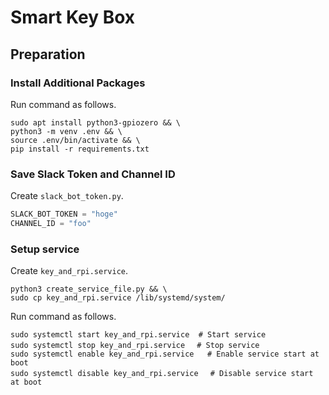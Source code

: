 # Smart Key Box

## Preparation

### Install Additional Packages

Run command as follows.

```bash:installation
sudo apt install python3-gpiozero && \
python3 -m venv .env && \
source .env/bin/activate && \
pip install -r requirements.txt
```

### Save Slack Token and Channel ID

Create `slack_bot_token.py`.

```python:slack_bot_token.py
SLACK_BOT_TOKEN = "hoge"
CHANNEL_ID = "foo"
```

### Setup service

Create `key_and_rpi.service`.

```bash:create_key_and_rpi.service
python3 create_service_file.py && \
sudo cp key_and_rpi.service /lib/systemd/system/
```

Run command as follows.

```bash:setup-service
sudo systemctl start key_and_rpi.service  # Start service
sudo systemctl stop key_and_rpi.service　 # Stop service
sudo systemctl enable key_and_rpi.service   # Enable service start at boot
sudo systemctl disable key_and_rpi.service　 # Disable service start at boot
```
